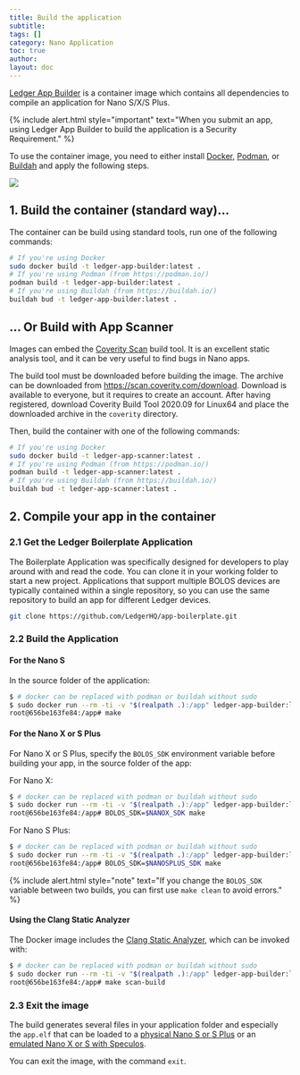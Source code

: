 ```yaml
---
title: Build the application
subtitle:
tags: []
category: Nano Application
toc: true
author:
layout: doc
---
```





[Ledger App Builder](https://github.com/LedgerHQ/ledger-app-builder) is a container image which contains all dependencies to compile an application for Nano S/X/S Plus.

<!--  -->
{% include alert.html style="important" text="When you submit an app, using Ledger App Builder to build the application is a Security Requirement." %}
<!--  -->

To use the container image, you need to either install [Docker](https://docs.docker.com/get-docker/), [Podman](https://podman.io/), or [Buildah](https://buildah.io/) and apply the following steps.

<!-- ------------- Image ------------- -->
<div class="uk-text-center">
    <a href="../images/folder-organization.png" style="border-bottom:none;">
		<img src="../images/folder-organization.png" >
	</a>
</div>
<!-- --------------------------------- -->

## 1. Build the container (standard way)...

The container can be build using standard tools, run one of the following commands:

```bash
# If you're using Docker
sudo docker build -t ledger-app-builder:latest .
# If you're using Podman (from https://podman.io/)
podman build -t ledger-app-builder:latest .
# If you're using Buildah (from https://buildah.io/)
buildah bud -t ledger-app-builder:latest .
```

## ... Or Build with App Scanner

Images can embed the [Coverity Scan](https://scan.coverity.com/) build tool. It is an excellent static analysis tool, and it can be very useful to find bugs in Nano apps.

The build tool must be downloaded before building the image. The archive can be downloaded from <https://scan.coverity.com/download>. Download is available to everyone, but it requires to create an account. After having registered, download Coverity Build Tool 2020.09 for Linux64 and place the downloaded archive in the `coverity` directory.

Then, build the container with one of the following commands:

```bash
# If you're using Docker
sudo docker build -t ledger-app-scanner:latest .
# If you're using Podman (from https://podman.io/)
podman build -t ledger-app-scanner:latest .
# If you're using Buildah (from https://buildah.io/)
buildah bud -t ledger-app-scanner:latest .
```

## 2. Compile your app in the container

### 2.1 Get the Ledger Boilerplate Application

The Boilerplate Application was specifically designed for developers to play around with and read the code. You can clone it in your working folder to start a new project.
Applications that support multiple BOLOS devices are typically contained within a single repository, so you can use the same repository to build an app for different Ledger devices.

```bash
git clone https://github.com/LedgerHQ/app-boilerplate.git
```

### 2.2 Build the Application

#### For the Nano S

In the source folder of the application:

```bash
$ # docker can be replaced with podman or buildah without sudo
$ sudo docker run --rm -ti -v "$(realpath .):/app" ledger-app-builder:latest
root@656be163fe84:/app# make
```

#### For the Nano X or S Plus

For Nano X or S Plus, specify the `BOLOS_SDK` environment variable before building your app, in the source folder of the app:

For Nano X:

```bash
$ # docker can be replaced with podman or buildah without sudo
$ sudo docker run --rm -ti -v "$(realpath .):/app" ledger-app-builder:latest
root@656be163fe84:/app# BOLOS_SDK=$NANOX_SDK make
```

For Nano S Plus:

```bash
$ # docker can be replaced with podman or buildah without sudo
$ sudo docker run --rm -ti -v "$(realpath .):/app" ledger-app-builder:latest
root@656be163fe84:/app# BOLOS_SDK=$NANOSPLUS_SDK make
```


<!--  -->
{% include alert.html style="note" text="If you change the <code>BOLOS_SDK</code> variable between two builds, you can first use <code>make clean</code> to avoid errors." %}
<!--  -->


#### Using the Clang Static Analyzer

The Docker image includes the [Clang Static Analyzer](https://clang-analyzer.llvm.org/), which can be invoked with:

```bash
$ # docker can be replaced with podman or buildah without sudo
$ sudo docker run --rm -ti -v "$(realpath .):/app" ledger-app-builder:latest
root@656be163fe84:/app# make scan-build
```

### 2.3 Exit the image

The build generates several files in your application folder and especially the `app.elf` that can be loaded to a [physical Nano S or S Plus](../load) or an [emulated Nano X or S with Speculos](../../speculos/installation/build).

You can exit the image, with the command `exit`.


